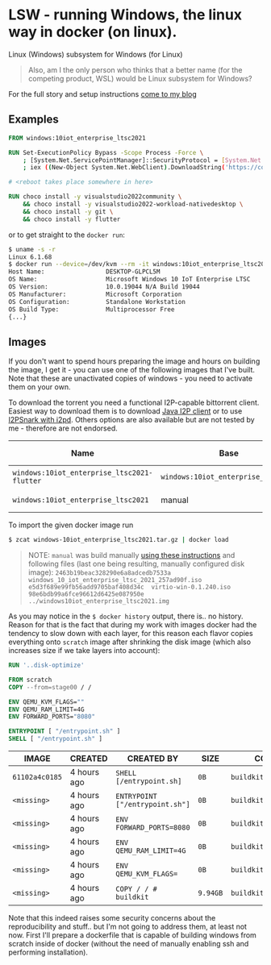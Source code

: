 # LSW - running Windows, the linux way in docker (on linux).

Linux (Windows) subsystem for Windows (for Linux)

> Also, am I the only person who thinks that a better name (for the competing product, WSL) would be Linux subsystem for Windows?

For the full story and setup instructions [come to my blog](https://mrcyjanek.net/p/linux-subsystem-for-windows/)

## Examples

```dockerfile
FROM windows:10iot_enterprise_ltsc2021

RUN Set-ExecutionPolicy Bypass -Scope Process -Force \
    ; [System.Net.ServicePointManager]::SecurityProtocol = [System.Net.ServicePointManager]::SecurityProtocol -bor 3072 \
    ; iex ((New-Object System.Net.WebClient).DownloadString('https://community.chocolatey.org/install.ps1'))

# <reboot takes place somewhere in here>

RUN choco install -y visualstudio2022community \
    && choco install -y visualstudio2022-workload-nativedesktop \
    && choco install -y git \
    && choco install -y flutter
```

or to get straight to the `docker run`:

```bash
$ uname -s -r
Linux 6.1.68
$ docker run --device=/dev/kvm --rm -it windows:10iot_enterprise_ltsc2021 systeminfo
Host Name:                 DESKTOP-GLPCL5M
OS Name:                   Microsoft Windows 10 IoT Enterprise LTSC
OS Version:                10.0.19044 N/A Build 19044
OS Manufacturer:           Microsoft Corporation
OS Configuration:          Standalone Workstation
OS Build Type:             Multiprocessor Free
{...}
```

## Images

If you don't want to spend hours preparing the image and hours on building the image, I get it - you can use one of the following images that I've built. Note that these are unactivated copies of windows - you need to activate them on your own.

To download the torrent you need a functional I2P-capable bittorrent client. Easiest way to download them is to download [Java I2P client](https://geti2p.net/en/) or to use [I2PSnark with i2pd](https://i2pd.readthedocs.io/en/latest/tutorials/filesharing/). Others options are also available but are not tested by me - therefore are not endorsed.


| Name    | Base | Dockerfile | I2P Torrent |
| --- | --- | --- | --- |
| `windows:10iot_enterprise_ltsc2021-flutter` | `windows:10iot_enterprise_ltsc2021` | `flutter/Dockerfile.10iot_enterprise_ltsc2021` | [I2P magnet](magnet:?xt=urn:btih:e5ec65e2d287ae80d4c1f56212e17ce2c64b808e&dn=docker+windows10iotenterprise.ltsc2021-flutter&tr=http://tracker2.postman.i2p/announce.php) |
| `windows:10iot_enterprise_ltsc2021` | manual | manual | [I2P magnet](magnet:?xt=urn:btih:8cf6af2329a27ceb210a9b85a1956f7926eaf01d&dn=docker+windows10iotenterprise.ltsc2021&tr=http://tracker2.postman.i2p/announce.php) |

To import the given docker image run 
```bash
$ zcat windows-10iot_enterprise_ltsc2021.tar.gz | docker load
```


> NOTE: `manual` was build manually [using these instructions](https://mrcyjanek.net/p/linux-subsystem-for-windows/) and following files (last one being resulting, manually configured disk image):
> `2463b19beac328290e6a8adcedb7533a  windows_10_iot_enterprise_ltsc_2021_257ad90f.iso`
> `e5d3f689e99fb56add9705baf408d34c  virtio-win-0.1.240.iso`
> `98e6bdb99a6fce96612d6425e087950e  ../windows10iot_enterprise_ltsc2021.img`

As you may notice in the `$ docker history` output, there is.. no history. Reason for that is the fact that during my work with images docker had the tendency to slow down with each layer, for this reason each flavor copies everything onto `scratch` image after shrinking the disk image (which also increases size if we take layers into account):

```dockerfile
RUN '..disk-optimize'

FROM scratch
COPY --from=stage00 / /

ENV QEMU_KVM_FLAGS=""
ENV QEMU_RAM_LIMIT=4G
ENV FORWARD_PORTS="8080"

ENTRYPOINT [ "/entrypoint.sh" ]
SHELL [ "/entrypoint.sh" ]
```

| IMAGE          | CREATED     | CREATED BY                       | SIZE       | COMMENT                  |
| -------------- | ----------- | -------------------------------- | ---------- | ------------------------ |
| `61102a4c0185` | 4 hours ago | `SHELL [/entrypoint.sh]`         | `0B`       | `buildkit.dockerfile.v0` |
| `<missing>`    | 4 hours ago | `ENTRYPOINT ["/entrypoint.sh"]`  | `0B`       | `buildkit.dockerfile.v0` |
| `<missing>`    | 4 hours ago | `ENV FORWARD_PORTS=8080`         | `0B`       | `buildkit.dockerfile.v0` |
| `<missing>`    | 4 hours ago | `ENV QEMU_RAM_LIMIT=4G`          | `0B`       | `buildkit.dockerfile.v0` |
| `<missing>`    | 4 hours ago | `ENV QEMU_KVM_FLAGS=`            | `0B`       | `buildkit.dockerfile.v0` |
| `<missing>`    | 4 hours ago | `COPY / / # buildkit`            | `9.94GB`   | `buildkit.dockerfile.v0` |


Note that this indeed raises some security concerns about the reproducibility and stuff.. but I'm not going to address them, at least not now. First I'll prepare a dockerfile that is capable of building windows from scratch inside of docker (without the need of manually enabling ssh and performing installation).